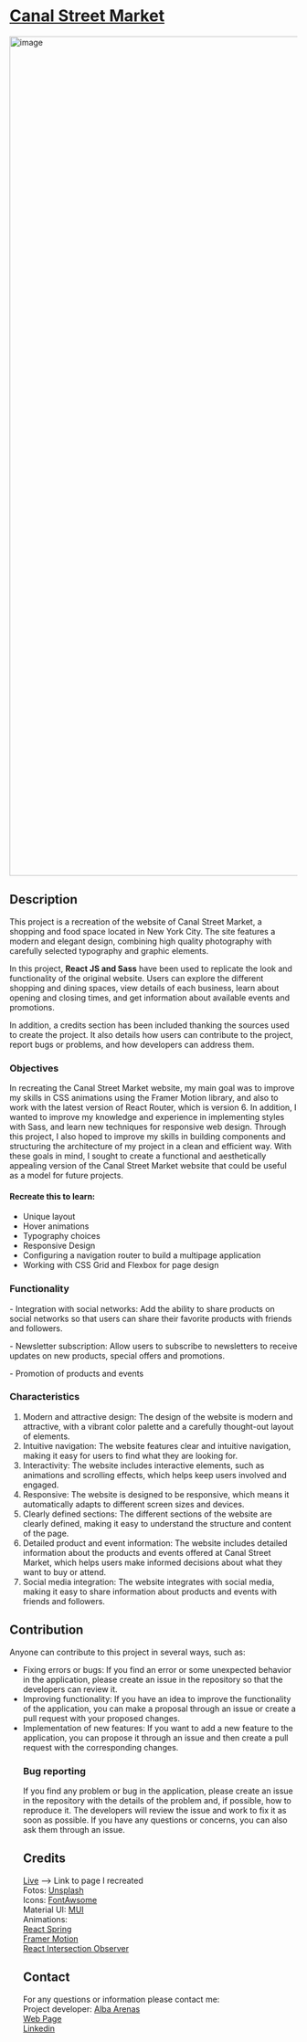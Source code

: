 # [Canal Street Market](https://canal-street-kappa.vercel.app/)


<img width="1470" alt="image" src="https://user-images.githubusercontent.com/108294869/235331857-cfd50c9f-36bb-44cf-8e07-c222526031f3.png">

## Description
<p>
This project is a recreation of the website of Canal Street Market, a shopping and food space located in New York City. The site features a modern and elegant design, combining high quality photography with carefully selected typography and graphic elements.
</p>
<p>
In this project, <b>React JS and Sass</b> have been used to replicate the look and functionality of the original website. Users can explore the different shopping and dining spaces, view details of each business, learn about opening and closing times, and get information about available events and promotions.
</p>
<p>
In addition, a credits section has been included thanking the sources used to create the project. It also details how users can contribute to the project, report bugs or problems, and how developers can address them.
</p>

### Objectives
<p>
In recreating the Canal Street Market website, my main goal was to improve my skills in CSS animations using the Framer Motion library, and also to work with the latest version of React Router, which is version 6. In addition, I wanted to improve my knowledge and experience in implementing styles with Sass, and learn new techniques for responsive web design. Through this project, I also hoped to improve my skills in building components and structuring the architecture of my project in a clean and efficient way. With these goals in mind, I sought to create a functional and aesthetically appealing version of the Canal Street Market website that could be useful as a model for future projects.
</p>

#### Recreate this to learn:

<ul>
  <li>Unique layout</li>
  <li>Hover animations</li>
  <li>Typography choices</li>
  <li>Responsive Design</li>
  <li>Configuring a navigation router to build a multipage application</li>
  <li>Working with CSS Grid and Flexbox for page design</li>
</ul>

### Functionality
<p>- Integration with social networks: Add the ability to share products on social networks so that users can share their favorite products with friends and followers. </p>
<p>- Newsletter subscription: Allow users to subscribe to newsletters to receive updates on new products, special offers and promotions. </p>
<p>- Promotion of products and events </p>

### Characteristics

<ol> 
<li>Modern and attractive design: The design of the website is modern and attractive, with a vibrant color palette and a carefully thought-out layout of elements.</li>

<li>Intuitive navigation: The website features clear and intuitive navigation, making it easy for users to find what they are looking for.</li>

<li>Interactivity: The website includes interactive elements, such as animations and scrolling effects, which helps keep users involved and engaged.</li>

<li>Responsive: The website is designed to be responsive, which means it automatically adapts to different screen sizes and devices.</li>

<li>Clearly defined sections: The different sections of the website are clearly defined, making it easy to understand the structure and content of the page.</li>

<li>Detailed product and event information: The website includes detailed information about the products and events offered at Canal Street Market, which helps users make informed decisions about what they want to buy or attend.</li>

<li>Social media integration: The website integrates with social media, making it easy to share information about products and events with friends and followers.</li>
</ol>

## Contribution

Anyone can contribute to this project in several ways, such as:

<ul>
<li>Fixing errors or bugs: If you find an error or some unexpected behavior in the application, please create an issue in the repository so that the developers can review it.</li>
<li>Improving functionality: If you have an idea to improve the functionality of the application, you can make a proposal through an issue or create a pull request with your proposed changes.</li>
<li>Implementation of new features: If you want to add a new feature to the application, you can propose it through an issue and then create a pull request with the corresponding changes.</li>

### Bug reporting
If you find any problem or bug in the application, please create an issue in the repository with the details of the problem and, if possible, how to reproduce it. The developers will review the issue and work to fix it as soon as possible. If you have any questions or concerns, you can also ask them through an issue.

## Credits

[Live](https://canalstreet.market/) --> Link to page I recreated 
<br />
Fotos: [Unsplash](https://unsplash.com/es)
<br/>
Icons: [FontAwsome](https://fontawesome.com/)
<br/>
Material UI: [MUI](https://mui.com/)
<br/>
Animations: 
<br/>[React Spring](https://www.react-spring.dev/) 
<br/>[Framer Motion](https://www.framer.com/motion/?utm_source=google&utm_medium=adwords&utm_campaign=TW-WW-All-GS-UA-Traffic-20190326-Brand.Bmm_&gad=1&gclid=CjwKCAjwo7iiBhAEEiwAsIxQEWBKaZAlq_1_cl7_4_WF45letX8VjjfOxaoyJcglHFnIspV_FkeMlRoCx24QAvD_BwE)
<br/>[React Intersection Observer](https://www.npmjs.com/package/react-intersection-observer)
## Contact
For any questions or information please contact me: 
<br/>
Project developer: [Alba Arenas](https://github.com/albscr)
<br/>
[Web Page](https://alba-arenas-portfolio.vercel.app/)
<br/>
[Linkedin](https://www.linkedin.com/in/albaarenasnavarro/) 
